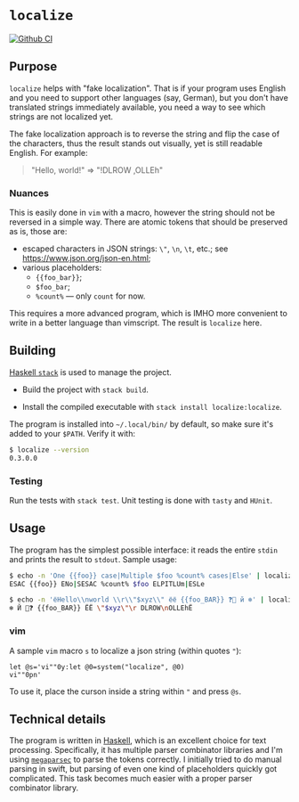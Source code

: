 # `localize`

[![Github CI](https://github.com/eunikolsky/localize/workflows/CI/badge.svg)](https://github.com/eunikolsky/localize/actions)

## Purpose

`localize` helps with "fake localization". That is if your program uses English and you need to support other languages (say, German), but you don't have translated strings immediately available, you need a way to see which strings are not localized yet.

The fake localization approach is to reverse the string and flip the case of the characters, thus the result stands out visually, yet is still readable English. For example:

> "Hello, world!" => "!DLROW ,OLLEh"

### Nuances

This is easily done in `vim` with a macro, however the string should not be reversed in a simple way. There are atomic tokens that should be preserved as is, those are:

* escaped characters in JSON strings: `\"`, `\n`, `\t`, etc.; see <https://www.json.org/json-en.html>;
* various placeholders:
  * `{{foo_bar}}`;
  * `$foo_bar`;
  * `%count%` — only `count` for now.

This requires a more advanced program, which is IMHO more convenient to write in a better language than vimscript. The result is `localize` here.

## Building

[Haskell `stack`](https://docs.haskellstack.org/en/stable/README/) is used to manage the project.

* Build the project with `stack build`.

* Install the compiled executable with `stack install localize:localize`.

The program is installed into `~/.local/bin/` by default, so make sure it's added to your `$PATH`. Verify it with:

```bash
$ localize --version
0.3.0.0
```

### Testing

Run the tests with `stack test`. Unit testing is done with `tasty` and `HUnit`.

## Usage

The program has the simplest possible interface: it reads the entire `stdin` and prints the result to `stdout`. Sample usage:

```bash
$ echo -n 'One {{foo}} case|Multiple $foo %count% cases|Else' | localize
ESAC {{foo}} ENo|SESAC %count% $foo ELPITLUm|ESLe

$ echo -n 'ёHello\\nworld \\r\\"$xyz\\" ёё {{foo_BAR}} ❓🚜 й ❄' | localize
❄ Й 🚜❓ {{foo_BAR}} ЁЁ \"$xyz\"\r DLROW\nOLLEhЁ
```

### vim

A sample `vim` macro `s` to localize a json string (within quotes `"`):

```vim
let @s='vi""0y:let @0=system("localize", @0)vi""0pn'
```

To use it, place the curson inside a string within `"` and press `@s`.

## Technical details

The program is written in [Haskell](https://www.haskell.org/), which is an excellent choice for text processing. Specifically, it has multiple parser combinator libraries and I'm using [`megaparsec`](https://markkarpov.com/tutorial/megaparsec.html) to parse the tokens correctly. I initially tried to do manual parsing in swift, but parsing of even one kind of placeholders quickly got complicated. This task becomes much easier with a proper parser combinator library.
